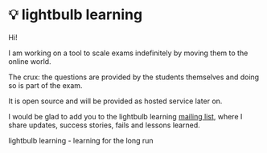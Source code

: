 # 💡 lightbulb learning

Hi!

I am working on a tool to scale exams indefinitely by moving them to the online world.

The crux: the questions are provided by the students themselves and doing so is part of the exam.

It is open source and will be provided as hosted service later on.

I would be glad to add you to the lightbulb learning [mailing list](https://tinyletter.com/RobertNickel), where I share updates, success stories, fails and lessons learned.

lightbulb learning - learning for the long run
